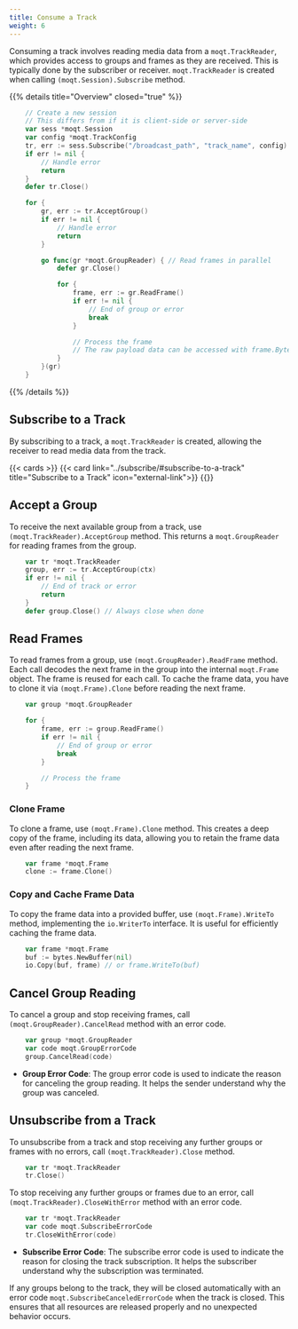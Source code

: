 ```yaml
---
title: Consume a Track
weight: 6
---
```


Consuming a track involves reading media data from a `moqt.TrackReader`, which provides access to groups and frames as they are received. This is typically done by the subscriber or receiver.
`moqt.TrackReader` is created when calling `(moqt.Session).Subscribe` method.

{{% details title="Overview" closed="true" %}}

```go
    // Create a new session
    // This differs from if it is client-side or server-side
    var sess *moqt.Session
    var config *moqt.TrackConfig
    tr, err := sess.Subscribe("/broadcast_path", "track_name", config)
    if err != nil {
        // Handle error
        return
    }
    defer tr.Close()

    for {
        gr, err := tr.AcceptGroup()
        if err != nil {
            // Handle error
            return
        }

        go func(gr *moqt.GroupReader) { // Read frames in parallel
            defer gr.Close()

            for {
                frame, err := gr.ReadFrame()
                if err != nil {
                    // End of group or error
                    break
                }

                // Process the frame
                // The raw payload data can be accessed with frame.Bytes()
            }
        }(gr)
    }
```

{{% /details %}}

## Subscribe to a Track

By subscribing to a track, a `moqt.TrackReader` is created, allowing the receiver to read media data from the track.

{{< cards >}}
    {{< card link="../subscribe/#subscribe-to-a-track" title="Subscribe to a Track" icon="external-link">}}
{{</cards>}}

## Accept a Group
To receive the next available group from a track, use `(moqt.TrackReader).AcceptGroup` method. This returns a `moqt.GroupReader` for reading frames from the group.

```go
    var tr *moqt.TrackReader
    group, err := tr.AcceptGroup(ctx)
    if err != nil {
        // End of track or error
        return
    }
    defer group.Close() // Always close when done
```

## Read Frames

To read frames from a group, use `(moqt.GroupReader).ReadFrame` method. Each call decodes the next frame in the group into the internal `moqt.Frame` object. The frame is reused for each call. To cache the frame data, you have to clone it via `(moqt.Frame).Clone` before reading the next frame.

```go
    var group *moqt.GroupReader

    for {
        frame, err := group.ReadFrame()
        if err != nil {
            // End of group or error
            break
        }

        // Process the frame
    }
```

### Clone Frame

To clone a frame, use `(moqt.Frame).Clone` method. This creates a deep copy of the frame, including its data, allowing you to retain the frame data even after reading the next frame.

```go
    var frame *moqt.Frame
    clone := frame.Clone()
```

### Copy and Cache Frame Data

To copy the frame data into a provided buffer, use `(moqt.Frame).WriteTo` method, implementing the `io.WriterTo` interface. It is useful for efficiently caching the frame data.

```go
    var frame *moqt.Frame
    buf := bytes.NewBuffer(nil)
    io.Copy(buf, frame) // or frame.WriteTo(buf)
```

## Cancel Group Reading

To cancel a group and stop receiving frames, call `(moqt.GroupReader).CancelRead` method with an error code.

```go
    var group *moqt.GroupReader
    var code moqt.GroupErrorCode
    group.CancelRead(code)
```

- **Group Error Code**:
  The group error code is used to indicate the reason for canceling the group reading. It helps the sender understand why the group was canceled.

## Unsubscribe from a Track

To unsubscribe from a track and stop receiving any further groups or frames with no errors, call `(moqt.TrackReader).Close` method.

```go
    var tr *moqt.TrackReader
    tr.Close()
```

To stop receiving any further groups or frames due to an error, call `(moqt.TrackReader).CloseWithError` method with an error code.

```go
    var tr *moqt.TrackReader
    var code moqt.SubscribeErrorCode
    tr.CloseWithError(code)
```

- **Subscribe Error Code**:
  The subscribe error code is used to indicate the reason for closing the track subscription. It helps the subscriber understand why the subscription was terminated.

If any groups belong to the track, they will be closed automatically with an error code `moqt.SubscribeCanceledErrorCode` when the track is closed. This ensures that all resources are released properly and no unexpected behavior occurs.